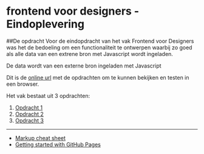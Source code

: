 # frontend voor designers - Eindoplevering

##De opdracht
Voor de eindopdracht van het vak Frontend voor Designers was het de bedoeling om een functionaliteit te ontwerpen waarbij zo goed als alle data van een extrene bron met Javascript wordt ingeladen.



De data wordt van een externe bron ingeladen met Javascript

Dit is de [online url](https://koopreynders.github.io/frontendvoordesigners/) met de opdrachten om te kunnen bekijken en testen in een browser.

Het vak bestaat uit 3 opdrachten:

1. [Opdracht 1](opdracht1/)
2. [Opdracht 2](opdracht2/)
3. [Opdracht 3](opdracht3/)


---
- [Markup cheat sheet](https://github.com/adam-p/markdown-here/wiki/Markdown-Cheatsheet)
- [Getting started with GitHub Pages](https://guides.github.com/features/pages/)
